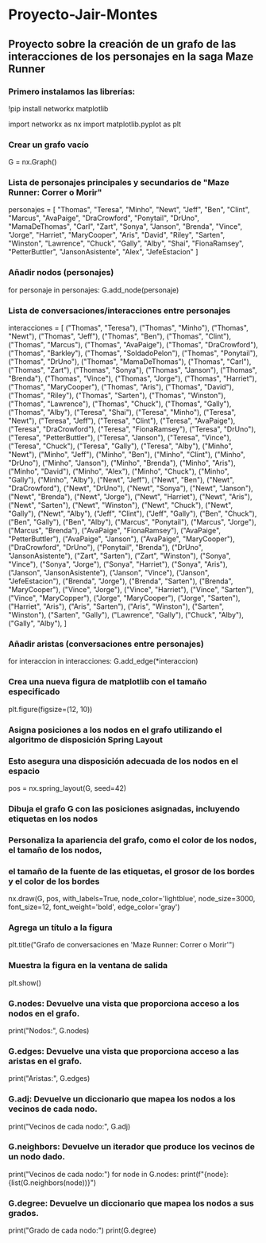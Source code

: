 # Proyecto-Jair-Montes
## Proyecto sobre la creación de un grafo de las interacciones de los personajes en la saga Maze Runner

### Primero instalamos las librerías:
!pip install networkx matplotlib

import networkx as nx
import matplotlib.pyplot as plt

### Crear un grafo vacío
G = nx.Graph()

### Lista de personajes principales y secundarios de "Maze Runner: Correr o Morir"
personajes = [
    "Thomas", "Teresa", "Minho", "Newt", "Jeff", "Ben", "Clint", "Marcus", "AvaPaige",
    "DraCrowford", "Ponytail", "DrUno", "MamaDeThomas",
    "Carl", "Zart", "Sonya", "Janson", "Brenda", "Vince", "Jorge", "Harriet",
    "MaryCooper", "Aris", "David", "Riley", "Sarten", "Winston", "Lawrence", "Chuck",
    "Gally", "Alby", "Shai", "FionaRamsey", "PetterButtler", "JansonAsistente",
    "Alex", "JefeEstacion"
]

### Añadir nodos (personajes)
for personaje in personajes:
    G.add_node(personaje)

### Lista de conversaciones/interacciones entre personajes

interacciones = [
    ("Thomas", "Teresa"), ("Thomas", "Minho"), ("Thomas", "Newt"), ("Thomas", "Jeff"),
    ("Thomas", "Ben"), ("Thomas", "Clint"), ("Thomas", "Marcus"), ("Thomas", "AvaPaige"),
    ("Thomas", "DraCrowford"), ("Thomas", "Barkley"), ("Thomas", "SoldadoPelon"),
    ("Thomas", "Ponytail"), ("Thomas", "DrUno"), ("Thomas", "MamaDeThomas"),
    ("Thomas", "Carl"), ("Thomas", "Zart"), ("Thomas", "Sonya"), ("Thomas", "Janson"),
    ("Thomas", "Brenda"), ("Thomas", "Vince"), ("Thomas", "Jorge"), ("Thomas", "Harriet"),
    ("Thomas", "MaryCooper"), ("Thomas", "Aris"), ("Thomas", "David"), ("Thomas", "Riley"),
    ("Thomas", "Sarten"), ("Thomas", "Winston"), ("Thomas", "Lawrence"), ("Thomas", "Chuck"),
    ("Thomas", "Gally"), ("Thomas", "Alby"),
    ("Teresa", "Shai"), ("Teresa", "Minho"), ("Teresa", "Newt"), ("Teresa", "Jeff"),
    ("Teresa", "Clint"), ("Teresa", "AvaPaige"), ("Teresa", "DraCrowford"),
    ("Teresa", "FionaRamsey"), ("Teresa", "DrUno"), ("Teresa", "PetterButtler"),
    ("Teresa", "Janson"), ("Teresa", "Vince"), ("Teresa", "Chuck"), ("Teresa", "Gally"),
    ("Teresa", "Alby"),
    ("Minho", "Newt"), ("Minho", "Jeff"), ("Minho", "Ben"), ("Minho", "Clint"),
    ("Minho", "DrUno"), ("Minho", "Janson"), ("Minho", "Brenda"), ("Minho", "Aris"),
    ("Minho", "David"), ("Minho", "Alex"), ("Minho", "Chuck"), ("Minho", "Gally"),
    ("Minho", "Alby"),
    ("Newt", "Jeff"), ("Newt", "Ben"), ("Newt", "DraCrowford"), ("Newt", "DrUno"),
    ("Newt", "Sonya"), ("Newt", "Janson"), ("Newt", "Brenda"), ("Newt", "Jorge"),
    ("Newt", "Harriet"), ("Newt", "Aris"), ("Newt", "Sarten"), ("Newt", "Winston"),
    ("Newt", "Chuck"), ("Newt", "Gally"), ("Newt", "Alby"),
    ("Jeff", "Clint"), ("Jeff", "Gally"),
    ("Ben", "Chuck"), ("Ben", "Gally"), ("Ben", "Alby"),
    ("Marcus", "Ponytail"), ("Marcus", "Jorge"), ("Marcus", "Brenda"),
    ("AvaPaige", "FionaRamsey"), ("AvaPaige", "PetterButtler"), ("AvaPaige", "Janson"),
    ("AvaPaige", "MaryCooper"),
    ("DraCrowford", "DrUno"),
    ("Ponytail", "Brenda"),
    ("DrUno", "JansonAsistente"),
    ("Zart", "Sarten"), ("Zart", "Winston"),
    ("Sonya", "Vince"), ("Sonya", "Jorge"), ("Sonya", "Harriet"), ("Sonya", "Aris"),
    ("Janson", "JansonAsistente"), ("Janson", "Vince"), ("Janson", "JefeEstacion"),
    ("Brenda", "Jorge"), ("Brenda", "Sarten"), ("Brenda", "MaryCooper"),
    ("Vince", "Jorge"), ("Vince", "Harriet"), ("Vince", "Sarten"), ("Vince", "MaryCopper"),
    ("Jorge", "MaryCooper"), ("Jorge", "Sarten"),
    ("Harriet", "Aris"),
    ("Aris", "Sarten"), ("Aris", "Winston"),
    ("Sarten", "Winston"), ("Sarten", "Gally"),
    ("Lawrence", "Gally"),
    ("Chuck", "Alby"),
    ("Gally", "Alby"),
]

### Añadir aristas (conversaciones entre personajes)
for interaccion in interacciones:
    G.add_edge(*interaccion)

### Crea una nueva figura de matplotlib con el tamaño especificado
plt.figure(figsize=(12, 10))

### Asigna posiciones a los nodos en el grafo utilizando el algoritmo de disposición Spring Layout
### Esto asegura una disposición adecuada de los nodos en el espacio
pos = nx.spring_layout(G, seed=42)  

### Dibuja el grafo G con las posiciones asignadas, incluyendo etiquetas en los nodos
### Personaliza la apariencia del grafo, como el color de los nodos, el tamaño de los nodos, 
### el tamaño de la fuente de las etiquetas, el grosor de los bordes y el color de los bordes
nx.draw(G, pos, with_labels=True, node_color='lightblue', node_size=3000, font_size=12, font_weight='bold', edge_color='gray')

### Agrega un título a la figura
plt.title("Grafo de conversaciones en 'Maze Runner: Correr o Morir'")

### Muestra la figura en la ventana de salida
plt.show()


### G.nodes: Devuelve una vista que proporciona acceso a los nodos en el grafo.
print("Nodos:", G.nodes)

### G.edges: Devuelve una vista que proporciona acceso a las aristas en el grafo.
print("Aristas:", G.edges)

### G.adj: Devuelve un diccionario que mapea los nodos a los vecinos de cada nodo.
print("Vecinos de cada nodo:", G.adj)

### G.neighbors: Devuelve un iterador que produce los vecinos de un nodo dado.
print("Vecinos de cada nodo:")
for node in G.nodes:
    print(f"{node}: {list(G.neighbors(node))}")

### G.degree: Devuelve un diccionario que mapea los nodos a sus grados.
print("Grado de cada nodo:")
print(G.degree)
